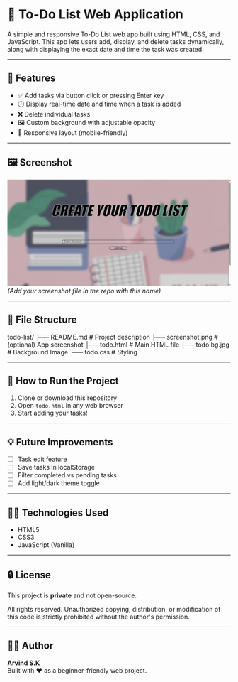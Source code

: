 # 📝 To-Do List Web Application

A simple and responsive To-Do List web app built using HTML, CSS, and JavaScript. This app lets users add, display, and delete tasks dynamically, along with displaying the exact date and time the task was created.

---

## 🔧 Features

- ✅ Add tasks via button click or pressing Enter key
- 🕒 Display real-time date and time when a task is added
- ❌ Delete individual tasks
- 🖼️ Custom background with adjustable opacity
- 📱 Responsive layout (mobile-friendly)

---

## 🖼️ Screenshot

![screenshot](screenshot.png)  
*(Add your screenshot file in the repo with this name)*

---

## 📁 File Structure
todo-list/
├── README.md # Project description
├── screenshot.png # (optional) App screenshot
├── todo.html # Main HTML file
├── todo bg.jpg # Background Image
└── todo.css # Styling

---

## 🚀 How to Run the Project

1. Clone or download this repository
2. Open `todo.html` in any web browser
3. Start adding your tasks!

---

## 💡 Future Improvements

- [ ] Task edit feature
- [ ] Save tasks in localStorage
- [ ] Filter completed vs pending tasks
- [ ] Add light/dark theme toggle

---

## 👨‍💻 Technologies Used

- HTML5
- CSS3
- JavaScript (Vanilla)

---

## 🔒 License

This project is **private** and not open-source.

All rights reserved. Unauthorized copying, distribution, or modification of this code is strictly prohibited without the author's permission.

---

## 🙋‍♂️ Author

**Arvind S.K**  
Built with ❤️ as a beginner-friendly web project.


